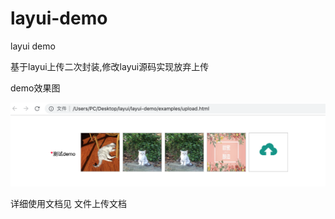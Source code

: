 # layui-demo
layui demo

基于layui上传二次封装,修改layui源码实现放弃上传

demo效果图

![image](https://github.com/13162576590/layui-demo/blob/master/demo.png?raw=true)

详细使用文档见  文件上传文档